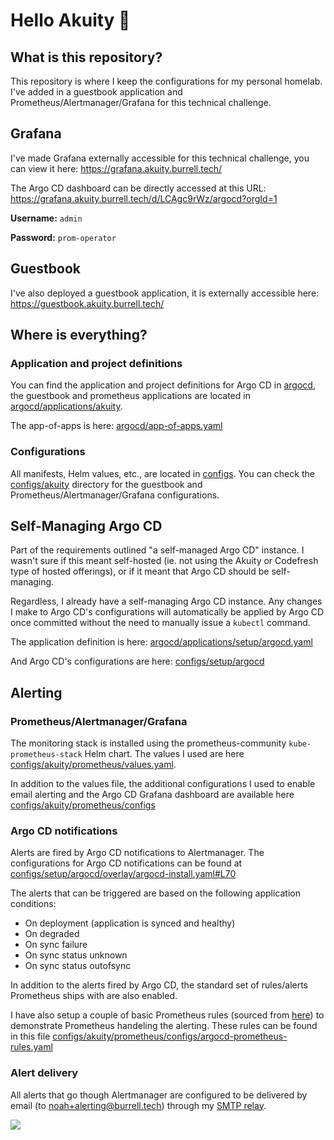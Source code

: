 # Hello Akuity 👋

## What is this repository?

This repository is where I keep the configurations for my personal homelab. I've added in a guestbook application and Prometheus/Alertmanager/Grafana for this technical challenge.

## Grafana

I've made Grafana externally accessible for this technical challenge, you can view it here: https://grafana.akuity.burrell.tech/

The Argo CD dashboard can be directly accessed at this URL: https://grafana.akuity.burrell.tech/d/LCAgc9rWz/argocd?orgId=1

**Username:** `admin`

**Password:** `prom-operator`

## Guestbook

I've also deployed a guestbook application, it is externally accessible here: https://guestbook.akuity.burrell.tech/

## Where is everything?

### Application and project definitions

You can find the application and project definitions for Argo CD in [argocd](argocd), the guestbook and prometheus applications are located in [argocd/applications/akuity](argocd/applications/akuity).

The app-of-apps is here: [argocd/app-of-apps.yaml](argocd/app-of-apps.yaml)

### Configurations

All manifests, Helm values, etc., are located in [configs](configs). You can check the [configs/akuity](configs/akuity) directory for the guestbook and Prometheus/Alertmanager/Grafana configurations.

## Self-Managing Argo CD

Part of the requirements outlined "a self-managed Argo CD" instance. I wasn't sure if this meant self-hosted (ie. not using the Akuity or Codefresh type of hosted offerings), or if it meant that Argo CD should be self-managing.

Regardless, I already have a self-managing Argo CD instance. Any changes I make to Argo CD's configurations will automatically be applied by Argo CD once committed without the need to manually issue a `kubectl` command.

The application definition is here: [argocd/applications/setup/argocd.yaml](argocd/applications/setup/argocd.yaml)

And Argo CD's configurations are here: [configs/setup/argocd](configs/setup/argocd)


## Alerting

### Prometheus/Alertmanager/Grafana

The monitoring stack is installed using the prometheus-community `kube-prometheus-stack` Helm chart. The values I used are here [configs/akuity/prometheus/values.yaml](configs/akuity/prometheus/values.yaml).

In addition to the values file, the additional configurations I used to enable email alerting and the Argo CD Grafana dashboard are available here [configs/akuity/prometheus/configs](configs/akuity/prometheus/configs)

### Argo CD notifications

Alerts are fired by Argo CD notifications to Alertmanager. The configurations for Argo CD notifications can be found at [configs/setup/argocd/overlay/argocd-install.yaml#L70](configs/setup/argocd/overlay/argocd-install.yaml#L70)

The alerts that can be triggered are based on the following application conditions:
- On deployment (application is synced and healthy)
- On degraded
- On sync failure
- On sync status unknown
- On sync status outofsync

In addition to the alerts fired by Argo CD, the standard set of rules/alerts Prometheus ships with are also enabled.

I have also setup a couple of basic Prometheus rules (sourced from [here](https://github.com/argoproj/argo-helm/blob/main/charts/argo-cd/values.yaml#L819)) to demonstrate Prometheus handeling the alerting. These rules can be found in this file [configs/akuity/prometheus/configs/argocd-prometheus-rules.yaml](configs/akuity/prometheus/configs/argocd-prometheus-rules.yaml)

### Alert delivery

All alerts that go though Alertmanager are configured to be delivered by email (to noah+alerting@burrell.tech) through my [SMTP relay](configs/internal/smtp).

![](https://i.imgur.com/kA1SXzM.png)





<!-- # Self-Managing Kubernetes Homelab w/ ArgoCD

This repository serves as the immutable source of configurations for my personal homelab and is deployed using ArgoCD. The configurations contained in the repository self-manage ArgoCD as well as the applications. With various operators like external-dns, cert-manager, and metallb, this homelab pretty much manages itself. Once set up, there is zero intervention required to keep things running.

Applications are divided into ArgoCD projects by their respective types.

- `setup` - Required base components used to operate the cluster and deployments.
  - ArgoCD Application Definitions: `argocd/applications/setup`
  - Configurations: `configs/setup/`
- `external` - Externally facing applications.
  - ArgoCD Application Definitions: `argocd/applications/external`
  - Configurations: `configs/external/`
- `internal` - Internal-only applications.
  - ArgoCD Application Definitions: `argocd/applications/internal`
  - Configurations: `configs/internal/`

## Applications

![App Status](https://api.burrell.tech/api/badge?name=app-of-apps&revision=true) [`app-of-apps`](argocd/app-of-apps.yaml)

### Setup

- ![App Status](https://api.burrell.tech/api/badge?name=argocd&revision=true) [`argocd`](https://argoproj.github.io/cd/) - The GitOps operator responsible for managing the cluster
- ![App Status](https://api.burrell.tech/api/badge?name=cert-manager&revision=true) [`cert-manager`](https://cert-manager.io/) - Automatic SSL certificate generation, configured for Cloudflare
- ![App Status](https://api.burrell.tech/api/badge?name=external-dns&revision=true) [`external-dns`](https://github.com/kubernetes-sigs/external-dns) - Automatically create DNS entries, configured for Lets Encrypt
- ![App Status](https://api.burrell.tech/api/badge?name=k8s-gateway&revision=true) [`k8s-gateway`](https://github.com/ori-edge/k8s_gateway) - CoreDNS controller plugin
- ![App Status](https://api.burrell.tech/api/badge?name=metacontroller&revision=true) [`metacontroller`](https://metacontroller.github.io/metacontroller/intro.html) - For rapid prototyping an deployment of custom controllers
- ![App Status](https://api.burrell.tech/api/badge?name=metallb&revision=true) [`metallb`](https://metallb.universe.tf/) - A loadbalancer for non-cloud deployments
- ![App Status](https://api.burrell.tech/api/badge?name=metrics-server&revision=true) [`metrics-server`](https://github.com/kubernetes-sigs/metrics-server) - Reports resource usage when running `kubectl top`
- ![App Status](https://api.burrell.tech/api/badge?name=nfs-subdir-provisioner&revision=true) [`nfs-subdir-provisioner`](https://github.com/kubernetes-sigs/nfs-subdir-external-provisioner) - Automatically provisions subdirectories against an NFS share
- ![App Status](https://api.burrell.tech/api/badge?name=nginx-ingress&revision=true) [`nginx-ingress`](https://github.com/kubernetes/ingress-nginx) - The ingress controller for the cluster (Offical Kubernetes Ingress)
- ![App Status](https://api.burrell.tech/api/badge?name=sealed-secrets&revision=true) [`sealed-secrets`](https://github.com/bitnami-labs/sealed-secrets) - A controller for encrypting and decrypting secrets
- ![App Status](https://api.burrell.tech/api/badge?name=tnsr-controller&revision=true) [`tnsr-controller`](https://github.com/noahburrell0/tnsr-controller)- A homebrew controller that automatically adds firewall and NAT rules

### External

- ![App Status](https://api.burrell.tech/api/badge?name=chia-node&revision=true) [`chia-node`](https://github.com/Chia-Network/chia-docker) - A Chia node for the Chia cryptocurrency
- ![App Status](https://api.burrell.tech/api/badge?name=contact-api&revision=true) [`contact-api`](https://github.com/noahburrell0/contact-api) - A small API to submit form data from my website to an SMTP relay
- ![App Status](https://api.burrell.tech/api/badge?name=ghost&revision=true) [`ghost`](https://ghost.org/) - Blogging software
- ![App Status](https://api.burrell.tech/api/badge?name=main-site&revision=true) [`main-site`](https://github.com/noahburrell0/burrell-tech) - Combines the Bitnami Nginx and Error Pages charts to deploy my website
- ![App Status](https://api.burrell.tech/api/badge?name=minio&revision=true) [`minio`](https://min.io/) - An S3 compliant object storage system
- ![App Status](https://api.burrell.tech/api/badge?name=ombi&revision=true) [`ombi`](https://ombi.io/) - A multimedia request platform for Plex
- ![App Status](https://api.burrell.tech/api/badge?name=paperless&revision=true) [`paperless`](https://docs.paperless-ngx.com/) - A document management system
- ![App Status](https://api.burrell.tech/api/badge?name=plex&revision=true) [`plex`](https://www.plex.tv/) - A multimedia server
- ![App Status](https://api.burrell.tech/api/badge?name=seafile&revision=true) [`seafile`](https://www.seafile.com/) - Self-hosted cloud storage system

### Internal

- ![App Status](https://api.burrell.tech/api/badge?name=nzbget&revision=true) [`nzbget`](https://nzbget.net/) - A Usenet download platform
- ![App Status](https://api.burrell.tech/api/badge?name=radarr&revision=true) [`radarr`](https://radarr.video/) - Automatically search, download, and manage movies
- ![App Status](https://api.burrell.tech/api/badge?name=sonarr&revision=true) [`sonarr`](https://sonarr.tv/) - Automatically search, download, and manage television series
- ![App Status](https://api.burrell.tech/api/badge?name=smtp&revision=true) [`smtp`](https://github.com/djjudas21/smtp-relay) - A local SMTP relay to centralize a point in the cluster from which to send emails
- ![App Status](https://api.burrell.tech/api/badge?name=tdarr&revision=true) [`tdarr`](https://tdarr.io/) - An automatic multimedia transcoder
- ![App Status](https://api.burrell.tech/api/badge?name=unifi&revision=true) [`unifi`](https://www.ui.com/download/unifi/) - The Uniquiti Unifi controller for managing Ubiquiti network devices

## Bootstrapping

ArgoCD needs to be manually bootstrapped before it can self-manage. The only pre-requisite is a Kubernetes cluster with a CNI installed. All other required components will be install after bootstrapping.

```
kubectl apply -k configs/setup/argocd/
kubectl apply -f argocd/app-of-apps.yaml -n argocd
```

The above commands will deploy ArgoCD and the `app-of-apps` application which will be used to discover and deploy all other applications out of this repository. From this point forward, ArgoCD will also self-manage. Any updates to `configs/setup/argocd/` will be automatically discovered and applied.

## Secrets

All secrets are encrypted and stored in this repository using [sealed-secrets](https://github.com/bitnami-labs/sealed-secrets) by Bitnami. Only I hold the decryption keys for the secrets in this repository. If you are using this repository as the basis for you own homelab or Kubernetes cluster, be aware that none of the sealed secrets here will unseal for you. You will need seal your own secrets and replace mine. As a result, if you try to deploy the applications contained in this repository using my configurations, the application will most likely be broken.

---

# Hire Me!

Need help getting started with Kubernetes (or DevOps, or GitOps), or have a project you need an extra set of hands with? I'm available for freelance and consulting work! I'm a CKA certified Kubernetes (and Linux) administrator and DevOps engineer during the day in the financial services industry, and I also do a lot of the same sort of stuff in my spare time for fun.

Email me directly at [noah@burrell.tech](mailto:noah@burrell.tech), or visit my website at [burrell.tech](https://burrell.tech). -->

